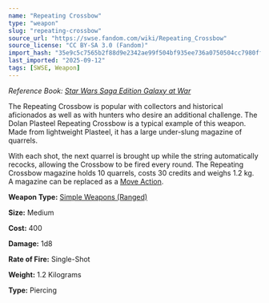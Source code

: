 ```yaml
---
name: "Repeating Crossbow"
type: "weapon"
slug: "repeating-crossbow"
source_url: "https://swse.fandom.com/wiki/Repeating_Crossbow"
source_license: "CC BY-SA 3.0 (Fandom)"
import_hash: "35e9c5c7565b2f88d9e2342ae99f504bf935ee736a0750504cc7980ff2c2cdf9"
last_imported: "2025-09-12"
tags: [SWSE, Weapon]
---
```

*Reference Book: [Star Wars Saga Edition Galaxy at War](https://swse.fandom.com/wiki/Star_Wars_Saga_Edition_Galaxy_at_War)*

The Repeating Crossbow is popular with collectors and historical aficionados as well as with hunters who desire an additional challenge. The Dolan Plasteel Repeating Crossbow is a typical example of this weapon. Made from lightweight Plasteel, it has a large under-slung magazine of quarrels.

With each shot, the next quarrel is brought up while the string automatically recocks, allowing the Crossbow to be fired every round. The Repeating Crossbow magazine holds 10 quarrels, costs 30 credits and weighs 1.2 kg. A magazine can be replaced as a [Move Action](https://swse.fandom.com/wiki/Move_Action).

**Weapon Type:** [Simple Weapons (Ranged)](https://swse.fandom.com/wiki/Simple_Weapons_(Ranged))

**Size:** Medium

**Cost:** 400

**Damage:** 1d8

**Rate of Fire:** Single-Shot

**Weight:** 1.2 Kilograms

**Type:** Piercing